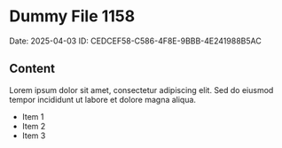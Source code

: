 # Dummy File 1158

Date: 2025-04-03
ID: CEDCEF58-C586-4F8E-9BBB-4E241988B5AC

## Content

Lorem ipsum dolor sit amet, consectetur adipiscing elit.
Sed do eiusmod tempor incididunt ut labore et dolore magna aliqua.

* Item 1
* Item 2
* Item 3
